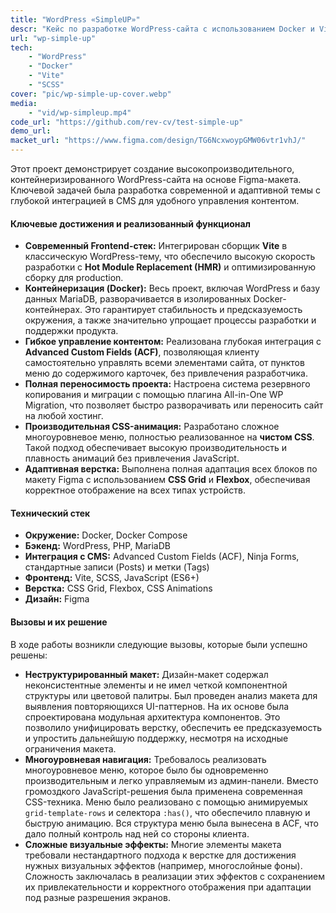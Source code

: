 ```yaml
---
title: "WordPress «SimpleUP»"
descr: "Кейс по разработке WordPress-сайта с использованием Docker и Vite. Реализована адаптивная верстка по макету Figma, многоуровневое меню на чистом CSS и гибкая система управления контентом на базе Secure Custom Fields (SCF)."
url: "wp-simple-up"
tech:
    - "WordPress"
    - "Docker"
    - "Vite"
    - "SCSS"
cover: "pic/wp-simple-up-cover.webp"
media:
    - "vid/wp-simpleup.mp4"
code_url: "https://github.com/rev-cv/test-simple-up"
demo_url:
macket_url: "https://www.figma.com/design/TG6NcxwoypGMW06vtr1vhJ/"
---
```


Этот проект демонстрирует создание высокопроизводительного, контейнеризированного WordPress-сайта на основе Figma-макета. Ключевой задачей была разработка современной и адаптивной темы с глубокой интеграцией в CMS для удобного управления контентом.

#### Ключевые достижения и реализованный функционал

- **Современный Frontend-стек:** Интегрирован сборщик **Vite** в классическую WordPress-тему, что обеспечило высокую скорость разработки с **Hot Module Replacement (HMR)** и оптимизированную сборку для production.
- **Контейнеризация (Docker):** Весь проект, включая WordPress и базу данных MariaDB, разворачивается в изолированных Docker-контейнерах. Это гарантирует стабильность и предсказуемость окружения, а также значительно упрощает процессы разработки и поддержки продукта.
- **Гибкое управление контентом:** Реализована глубокая интеграция с **Advanced Custom Fields (ACF)**, позволяющая клиенту самостоятельно управлять всеми элементами сайта, от пунктов меню до содержимого карточек, без привлечения разработчика.
- **Полная переносимость проекта:** Настроена система резервного копирования и миграции с помощью плагина All-in-One WP Migration, что позволяет быстро разворачивать или переносить сайт на любой хостинг.
- **Производительная CSS-анимация:** Разработано сложное многоуровневое меню, полностью реализованное на **чистом CSS**. Такой подход обеспечивает высокую производительность и плавность анимаций без привлечения JavaScript.
- **Адаптивная верстка:** Выполнена полная адаптация всех блоков по макету Figma с использованием **CSS Grid** и **Flexbox**, обеспечивая корректное отображение на всех типах устройств.

#### Технический стек

- **Окружение:** Docker, Docker Compose
- **Бэкенд:** WordPress, PHP, MariaDB
- **Интеграция с CMS:** Advanced Custom Fields (ACF), Ninja Forms, стандартные записи (Posts) и метки (Tags)
- **Фронтенд:** Vite, SCSS, JavaScript (ES6+)
- **Верстка:** CSS Grid, Flexbox, CSS Animations
- **Дизайн:** Figma

#### Вызовы и их решение

В ходе работы возникли следующие вызовы, которые были успешно решены:

- **Неструктурированный макет:** Дизайн-макет содержал неконсистентные элементы и не имел четкой компонентной структуры или цветовой палитры. Был проведен анализ макета для выявления повторяющихся UI-паттернов. На их основе была спроектирована модульная архитектура компонентов. Это позволило унифицировать верстку, обеспечить ее предсказуемость и упростить дальнейшую поддержку, несмотря на исходные ограничения макета.
- **Многоуровневая навигация:** Требовалось реализовать многоуровневое меню, которое было бы одновременно производительным и легко управляемым из админ-панели. Вместо громоздкого JavaScript-решения была применена современная CSS-техника. Меню было реализовано с помощью анимируемых `grid-template-rows` и селектора `:has()`, что обеспечило плавную и быструю анимацию. Вся структура меню была вынесена в ACF, что дало полный контроль над ней со стороны клиента.
- **Сложные визуальные эффекты:** Многие элементы макета требовали нестандартного подхода к верстке для достижения нужных визуальных эффектов (например, многослойные фоны). Сложность заключалась в реализации этих эффектов с сохранением их привлекательности и корректного отображения при адаптации под разные разрешения экранов.
